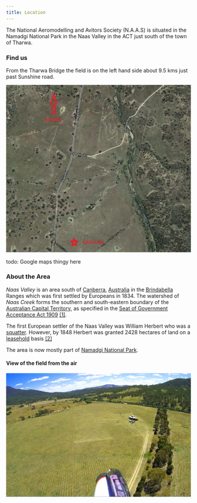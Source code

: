 ```yaml
---
title: Location
---
```


The National Aeromodelling and Avitors Society (N.A.A.S) is situated in the
Namadgi National Park in the Naas Valley in the ACT just south of the town of
Tharwa.

### Find us

From the Tharwa Bridge the field is on the left hand side about 9.5 kms just
past Sunshine road.

![Map](/assets/map.jpg)


todo: Google maps thingy here

### About the Area


*Naas Valley* is an area south of
[Canberra](http://en.wikipedia.org/wiki/Canberra), 
[Australia](http://en.wikipedia.org/wiki/Australia) in the 
[Brindabella](http://en.wikipedia.org/wiki/Brindabella_Ranges)
Ranges which was first settled by Europeans in 1834. 
The watershed of *Naas Creek* forms the southern and south-eastern boundary of
the [Australian Capital
Territory](http://en.wikipedia.org/wiki/Australian_Capital_Territory), as
specified in the [Seat of Government Acceptance Act
1909](http://en.wikipedia.org/wiki/Seat_of_Government_Acceptance_Act_1909)
[[1]](http://en.wikipedia.org/wiki/Naas). 

The first European settler of the Naas Valley was William Herbert who was a
[squatter](http://en.wikipedia.org/wiki/Squatter). However, by 1848 Herbert
was granted 2428 hectares of land on a
[leasehold](http://en.wikipedia.org/wiki/Leasehold) basis [[2]](http://en.wikipedia.org/wiki/Naas)

The area is now mostly part of [Namadgi National Park](http://en.wikipedia.org/wiki/Namadgi_National_Park).

#### View of the field from the air
![Map](/assets/from-the-air.jpg)
